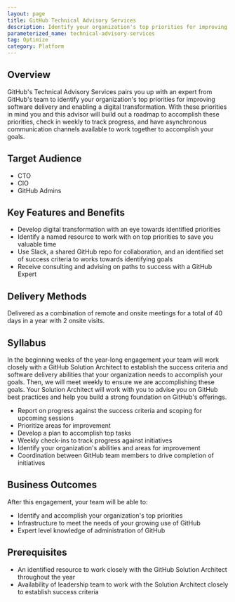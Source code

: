 ```yaml
---
layout: page
title: GitHub Technical Advisory Services
description: Identify your organization's top priorities for improving software delivery and enabling a digital transformation.
parameterized_name: technical-advisory-services
tag: Optimize
category: Platform
---
```


## Overview

GitHub's Technical Advisory Services pairs you up with an expert from GitHub's team to identify your organization's top priorities for improving software delivery and enabling a digital transformation. With these priorities in mind you and this advisor will build out a roadmap to accomplish these priorities, check in weekly to track progress, and have asynchronous communication channels available to work together to accomplish your goals.

## Target Audience

- CTO
- CIO
- GitHub Admins

## Key Features and Benefits

- Develop digital transformation with an eye towards identified priorities
- Identify a named resource to work with on top priorities to save you valuable time
- Use Slack, a shared GitHub repo for collaboration, and an identified set of success criteria to works towards identifying goals
- Receive consulting and advising on paths to success with a GitHub Expert

## Delivery Methods

Delivered as a combination of remote and onsite meetings for a total of 40 days in a year with 2 onsite visits.

## Syllabus

In the beginning weeks of the year-long engagement your team will work closely with a GitHub Solution Architect to establish the success criteria and software delivery abilities that your organization needs to accomplish your goals. Then, we will meet weekly to ensure we are accomplishing these goals. Your Solution Architect will work with you to advise you on GitHub best practices and help you build a strong foundation on GitHub's offerings.

- Report on progress against the success criteria and scoping for upcoming sessions
- Prioritize areas for improvement
- Develop a plan to accomplish top tasks
- Weekly check-ins to track progress against initiatives
- Identify your organization's abilities and areas for improvement
- Coordination between GitHub team members to drive completion of initiatives

## Business Outcomes

After this engagement, your team will be able to:

- Identify and accomplish your organization's top priorities
- Infrastructure to meet the needs of your growing use of GitHub
- Expert level knowledge of administration of GitHub

## Prerequisites

- An identified resource to work closely with the GitHub Solution Architect throughout the year
- Availability of leadership team to work with the Solution Architect closely to establish success criteria
